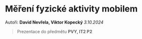 # Měření fyzické aktivity mobilem
Autoři: **David Nevřela, Viktor Kopecký** *3.10.2024*
> Prezentace do předmětu **PVY, IT2 P2**

